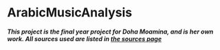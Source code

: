 # ArabicMusicAnalysis





**_This project is the final year project for Doha Moamina, and is her own work. All sources used are listed in [the sources page](sources.md)_**

